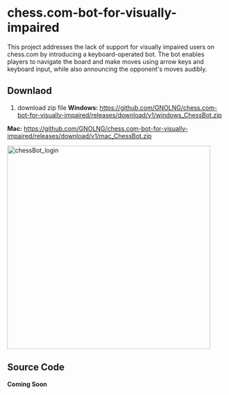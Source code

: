 # chess.com-bot-for-visually-impaired
This project addresses the lack of support for visually impaired users on chess.com by introducing a keyboard-operated bot. The bot enables players to navigate the board and make moves using arrow keys and keyboard input, while also announcing the opponent's moves audibly.


## Downlaod
1. download zip file
**Windows:** https://github.com/GNOLNG/chess.com-bot-for-visually-impaired/releases/download/v1/windows_ChessBot.zip

**Mac:** https://github.com/GNOLNG/chess.com-bot-for-visually-impaired/releases/download/v1/mac_ChessBot.zip

<img width="468" alt="chessBot_login" src="https://github.com/GNOLNG/chess.com-bot-for-visually-impaired/assets/92449126/a5123a91-9d09-4d32-8274-bec02dd7be07">

## Source Code

**Coming Soon**
